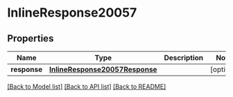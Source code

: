 # InlineResponse20057

## Properties
Name | Type | Description | Notes
------------ | ------------- | ------------- | -------------
**response** | [**InlineResponse20057Response**](InlineResponse20057Response.md) |  | [optional] 

[[Back to Model list]](../README.md#documentation-for-models) [[Back to API list]](../README.md#documentation-for-api-endpoints) [[Back to README]](../README.md)


